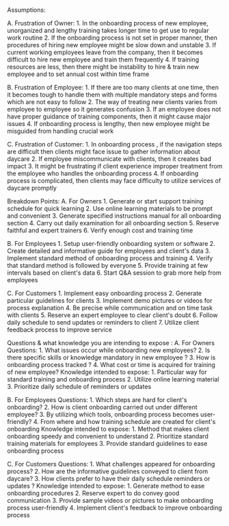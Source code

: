 Assumptions: 

A. Frustration of Owner: 
    1.	In the onboarding process of new employee, unorganized and lengthy training takes longer time to get use to regular work routine
    2.	If the onboarding process is not set in proper manner, then procedures of hiring new employee might be slow down and unstable
    3.	If current working employees leave from the company, then it becomes difficult to hire new employee and train them frequently
    4.	If training resources are less, then there might be instability to hire & train new employee and to set annual cost within time frame

B. Frustration of Employee: 
    1.	If there are too many clients at one time, then it becomes tough to handle them with multiple mandatory steps and forms which are not easy to follow
    2.	The way of treating new clients varies from employee to employee so it generates confusion
    3.	If an employee does not have proper guidance of training components, then it might cause major issues 
    4.	If onboarding process is lengthy, then new employee might be misguided from handling crucial work 

C. Frustration of Customer:
    1.	In onboarding process , if the navigation steps are difficult then clients might face issue to gather information about daycare
    2.	If employee miscommunicate with clients, then it creates bad impact
    3.	It might be frustrating if client experience improper treatment  from the employee who handles the onboarding process
    4.	If onboarding process is complicated, then clients may face difficulty to utilize services of daycare promptly


Breakdown Points: 
A. For Owners
    1. Generate or start support training schedule for quick learning
    2. Use online learning materials to be prompt and convenient
    3. Generate specified instructions manual for all onboarding section
    4. Carry out daily examination for all onboarding section
    5. Reserve faithful and expert trainers
    6. Verify enough cost and training time

B. For Employees
    1. Setup user-friendly onboarding system or software
    2. Create detailed and informative guide for employees and client's data
    3. Implement standard method of onboarding process and training 
    4. Verify that standard method is followed by everyone
    5. Provide training at few intervals based on client's data
    6.  Start Q&A session to grab more help from employees

C. For Customers
    1. Implement easy onboarding process
    2. Generate particular guidelines for clients
    3. Implement demo pictures or videos for process explanation
    4. Be precise while communication and on time task with clients
    5. Reserve an expert employee to clear client's doubt
    6. Follow daily schedule to send updates or reminders to client
    7. Utilize client feedback process to improve service


Questions & what knowledge you are intending to expose : 
A. For Owners
    Questions:
        1. What issues occur while onboarding new employees?
        2. Is there specific skills or knowledge mandatory in new employee ?
        3. How is onboarding process tracked ?
        4. What cost or time is acquired for training of new employee?
    Knowledge intended to expose:
        1. Particular way for standard training and onboarding process
        2. Utilize online learning material 
        3. Prioritize daily schedule of reminders or updates

B. For Employees
    Questions:
        1. Which steps are hard for client's onboarding?
        2. How is client onboarding carried out under different employee?
        3. By utilizing which tools, onboarding process becomes user-friendly?
        4. From where and how training schedule are created for client's onboarding
    Knowledge intended to expose:
        1. Method that makes client onboarding speedy and convenient to understand
        2. Prioritize standard training materials for employees
        3. Provide standard guidelines to ease onboarding process

C. For Customers
    Questions:
        1. What challenges appeared for onboarding process?
        2. How are the informative guidelines conveyed to client from daycare?
        3. How clients prefer to have their daily schedule reminders or updates ?
    Knowledge intended to expose: 
        1. Generate method to ease onboarding procedures
        2. Reserve expert to do convey good communication
        3. Provide sample videos or pictures to make onboarding process user-friendly
        4. Implement client's feedback to improve onboarding process
